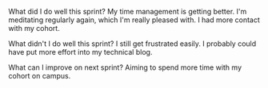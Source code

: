 What did I do well this sprint?
My time management is getting better. I'm meditating  regularly again, which I'm really pleased with. I had more contact with my cohort.

What didn't I do well this sprint?
I still get frustrated easily. I probably could have put more effort into my technical blog.

What can I improve on next sprint?
Aiming to spend more time with my cohort on campus.
